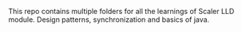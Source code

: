 This repo contains multiple folders for all the learnings of Scaler LLD module. 
Design patterns, synchronization and basics of java.
